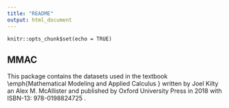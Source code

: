 ```yaml
---
title: "README"
output: html_document
---
```


```{r setup, include=FALSE}
knitr::opts_chunk$set(echo = TRUE)
```

## MMAC

This package contains the datasets used in the textbook \emph{Mathematical Modeling and Applied Calculus
} written by Joel Kilty an Alex M. McAllister and published by Oxford University Press in 2018 with ISBN-13: 978-0198824725 .
